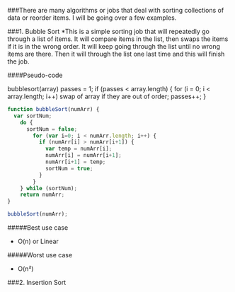 ###There are many algorithms or jobs that deal with sorting collections of data or reorder items. I will be going over a few examples.

###1. Bubble Sort
  *This is a simple sorting job that will repeatedly go through a list of items. It will compare items in the list, then swaps the items if it is in the wrong order. It will keep going through the list until no wrong items are there. Then it will through the list one last time and this will finish the job.

####Pseudo-code

bubblesort(array)
  passes = 1;
    if (passes < array.length) {
      for (i = 0; i < array.length; i++)
        swap of array if they are out of order;
      passes++;
  }

```javascript
function bubbleSort(numArr) {
  var sortNum;
    do {
      sortNum = false;
        for (var i=0; i < numArr.length; i++) {
          if (numArr[i] > numArr[i+1]) {
            var temp = numArr[i];
            numArr[i] = numArr[i+1];
            numArr[i+1] = temp;
            sortNum = true;
          }
        }
    } while (sortNum);
    return numArr;
}

bubbleSort(numArr);
```
#####Best use case
  * O(n) or Linear

#####Worst use case
  * O(n²)

###2. Insertion Sort